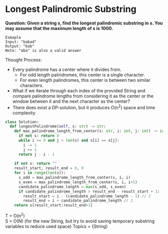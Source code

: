 # Longest Palindromic Substring
<b>Question: Given a string s, find the longest palindromic substring in s. You may assume that the maximum length of s is 1000.</b>

```
Exmaple    
Input: "babad"  
Output: "bab"  
Note: "aba" is also a valid answer
```

Thought Process:
* Every palindrome has a center where it divides from. 
  * For odd length palindromes, this center is a single character.
  * For even length palindromes, this center is between two similar characters.
* What if we iterate through each index of the provided String and compare palindrome lengths from considering it as the center or the window between it and the next character as the center?
* There does exist a DP-solution, but it produces O(n<sup>2</sup>) space and time complexity

```python
class Solution:
  def longestPalindrome(self, s: str) -> str:
    def max_palindrome_length_from_center(s: str, i: int, j: int) -> int:
      if not s: return 0
      while i >= 0 and j < len(s) and s[i] == s[j]:
        i -= 1
        j += 1
      return j - i - 1
      
    if not s: return ""
    result_start, result_end = 0, 0
    for i in range(len(s)):
      s_odd = max_palindrome_length_from_center(s, i, i)
      s_even = max_palindrome_length_from_center(s, i, i+1)
      candidate_palindrome_length = max(s_odd, s_even)
      if candidate_palindrome_length > result_end - result_start + 1:
        result_start = i - (candidate_palindrome_length - 1) // 2
        result_end = i + candidate_palindrome_length // 2
    return s[result_start:result_end+1]
```


T = O(n<sup>2</sup>)  
S = O(N) (for the new String, but try to avoid saving temporary substring variables to reduce used space)
Topics = {String}

